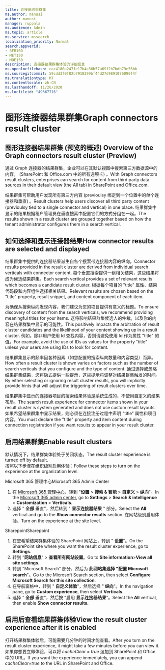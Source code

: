 ```yaml
---
title: 连接器结果群集
ms.author: manusi
author: manusi
manager: ruppala
ms.audience: Admin
ms.topic: article
ms.service: mssearch
localization_priority: Normal
search.appverid:
- BFB160
- MET150
- MOE150
description: 连接器结果群集体验的详细信息
ms.openlocfilehash: eac4180a247fe17b4e86b57a69f2b7bdb79e56bb
ms.sourcegitcommit: 59cdd3f0f82b7918399bf44d27d9891076090f4f
ms.translationtype: MT
ms.contentlocale: zh-CN
ms.lasthandoff: 11/20/2020
ms.locfileid: "49367716"
---
```

# <a name="graph-connectors-result-cluster"></a><span data-ttu-id="b1166-103">图形连接器结果群集</span><span class="sxs-lookup"><span data-stu-id="b1166-103">Graph connectors result cluster</span></span>

## <a name="overview-of-the-graph-connectors-result-cluster-preview"></a><span data-ttu-id="b1166-104">图形连接器结果群集 (预览的概述) </span><span class="sxs-lookup"><span data-stu-id="b1166-104">Overview of the Graph connectors result cluster (Preview)</span></span>  

 <span data-ttu-id="b1166-105">通过 Graph 连接器的结果群集，企业可以在其默认视图中搜索第三方数据源中的内容， (SharePoint 和 Office.com 中的所有选项卡) 。</span><span class="sxs-lookup"><span data-stu-id="b1166-105">With Graph connectors result clusters, enterprises can search for content from third party data sources in their default view (the All tab) in SharePoint and Office.com.</span></span>

<span data-ttu-id="b1166-106">结果群集可帮助用户发现所有第三方内容 (previoulsy 绑定到一个位置中的单个连接器和垂直) 。</span><span class="sxs-lookup"><span data-stu-id="b1166-106">Result clusters help users discover all third party content (previoulsy tied to a single connector and vertical) in one place.</span></span> <span data-ttu-id="b1166-107">结果群集中显示的结果根据租户管理员在垂直搜索中配置它们的方式分组在一起。</span><span class="sxs-lookup"><span data-stu-id="b1166-107">The results shown in a result cluster are grouped together based on how the tenant administrator configures them in a search vertical.</span></span>  

## <a name="how-connector-results-are-selected-and-displayed"></a><span data-ttu-id="b1166-108">如何选择和显示连接器结果</span><span class="sxs-lookup"><span data-stu-id="b1166-108">How connector results are selected and displayed</span></span>

<span data-ttu-id="b1166-109">结果群集中提供的连接器结果派生自各个搜索带连接器内容的纵向。</span><span class="sxs-lookup"><span data-stu-id="b1166-109">Connector results provided in the result cluster are derived from individual search verticals with connector content.</span></span> <span data-ttu-id="b1166-110">每个垂直搜索提供一组相关结果，这些结果将成为候选结果群集。</span><span class="sxs-lookup"><span data-stu-id="b1166-110">Each search vertical provides a set of relevant results which becomes a candidate result cluster.</span></span> <span data-ttu-id="b1166-111">根据每个项目的 "title" 属性、结果代码段和内容组件选择相关结果。</span><span class="sxs-lookup"><span data-stu-id="b1166-111">Relevant results are chosen based on the "title" property, result snippet, and content component of each item.</span></span>

<span data-ttu-id="b1166-112">为确保从搜索纵向发现内容，我们建议为您的项目提供有意义的标题。</span><span class="sxs-lookup"><span data-stu-id="b1166-112">To ensure discovery of content from the search verticals, we recommend providing meaningful titles for your items.</span></span> <span data-ttu-id="b1166-113">这将影响结果群集候选人的仲裁，以及你的内容在结果群集中显示的可能性。</span><span class="sxs-lookup"><span data-stu-id="b1166-113">This positively impacts the arbitration of result cluster candidates and the likelihood of your content showing up in a result cluster.</span></span> <span data-ttu-id="b1166-114">例如，除非用户使用 Id 查找内容，否则请避免使用 Id 作为属性 "title" 的值。</span><span class="sxs-lookup"><span data-stu-id="b1166-114">For example, avoid the use of IDs as values for the property "title" unless your users are using IDs to look for content.</span></span>

<span data-ttu-id="b1166-115">结果群集显示的频率因各种因素（如您配置的搜索纵向数量和内容类型）而异。</span><span class="sxs-lookup"><span data-stu-id="b1166-115">How often a result cluster is shown varies on factors such as the number of search verticals that you configure and the type of content.</span></span> <span data-ttu-id="b1166-116">通过选择或忽略结果群集结果，您将隐式提供一些提示，这些提示将调整对结果群集触发的时间。</span><span class="sxs-lookup"><span data-stu-id="b1166-116">By either selecting or ignoring result cluster results, you will implicitly provide hints that will adjust the triggering of result clusters over time.</span></span>

<span data-ttu-id="b1166-117">结果群集中显示的连接器项目的搜索结果体验是系统生成的，不使用自定义的结果布局。</span><span class="sxs-lookup"><span data-stu-id="b1166-117">The search result experience for connector items shown in your result cluster is system generated and does not use custom result layouts.</span></span> <span data-ttu-id="b1166-118">如果希望结果群集中显示结果，则必须在连接注册过程中声明 "title" 属性和项目内容。</span><span class="sxs-lookup"><span data-stu-id="b1166-118">You must declare the "title" property and item content during connection registration if you want results to appear in your result cluster.</span></span>

## <a name="enable-result-clusters"></a><span data-ttu-id="b1166-119">启用结果群集</span><span class="sxs-lookup"><span data-stu-id="b1166-119">Enable result clusters</span></span>
  
<span data-ttu-id="b1166-120">默认情况下，结果群集体验处于关闭状态。</span><span class="sxs-lookup"><span data-stu-id="b1166-120">The result cluster experience is turned off by default.</span></span>  
<span data-ttu-id="b1166-121">按照以下步骤在组织级别启用体验：</span><span class="sxs-lookup"><span data-stu-id="b1166-121">Follow these steps to turn on the experience at the organization level:</span></span>

<span data-ttu-id="b1166-122">Microsoft 365 管理中心</span><span class="sxs-lookup"><span data-stu-id="b1166-122">Microsoft 365 Admin Center</span></span>

1. <span data-ttu-id="b1166-123">在 [Microsoft 365 管理中心](https://admin.microsoft.com/)，转到 "**设置**  >  **搜索 & 智能**  >  **自定义**  >  **纵向**"。</span><span class="sxs-lookup"><span data-stu-id="b1166-123">In the [Microsoft 365 admin center](https://admin.microsoft.com/), go to **Settings** > **Search & intelligence** > **Customization** > **Verticals**.</span></span>  
2. <span data-ttu-id="b1166-124">选择 " **全部** 垂直"，然后转到 " **显示连接器结果** " 部分。</span><span class="sxs-lookup"><span data-stu-id="b1166-124">Select  the **All** vertical and go to the **Show connector results** section.</span></span> <span data-ttu-id="b1166-125">在网站级别启用体验。</span><span class="sxs-lookup"><span data-stu-id="b1166-125">Turn on the experience at the site level.</span></span>

<span data-ttu-id="b1166-126">Sharepoint</span><span class="sxs-lookup"><span data-stu-id="b1166-126">Sharepoint</span></span>

1. <span data-ttu-id="b1166-127">在您希望结果群集体验的 SharePoint 网站上，转到 " **设置**"。</span><span class="sxs-lookup"><span data-stu-id="b1166-127">On the SharePoint site where you want the result cluster experience, go to **Settings**.</span></span>
2. <span data-ttu-id="b1166-128">转到 "**网站信息**" > **查看所有网站设置**。</span><span class="sxs-lookup"><span data-stu-id="b1166-128">Go to **Site information**>**View all site settings**.</span></span>
3. <span data-ttu-id="b1166-129">转到 "Microsoft Search" 部分，然后为 **此网站集选择 "配置 Microsoft search**"。</span><span class="sxs-lookup"><span data-stu-id="b1166-129">Go to the Microsoft Search section, then select **Configure Microsoft Search for this site collection**.</span></span>
4. <span data-ttu-id="b1166-130">在导航窗格中，转到 " **自定义体验**"，然后选择 " **纵向**"。</span><span class="sxs-lookup"><span data-stu-id="b1166-130">In the navigation pane, go to **Custom experience**, then select **Verticals**.</span></span>
5. <span data-ttu-id="b1166-131">选择 " **全部** 垂直"，然后按 "启用 **显示连接器结果**"。</span><span class="sxs-lookup"><span data-stu-id="b1166-131">Select the **All** vertical, then enable **Show connector results**.</span></span>

## <a name="view-the-result-cluster-experience-after-it-is-enabled"></a><span data-ttu-id="b1166-132">启用后查看结果群集体验</span><span class="sxs-lookup"><span data-stu-id="b1166-132">View the result cluster experience after it is enabled</span></span>

<span data-ttu-id="b1166-133">打开结果群集体验后，可能需要几分钟的时间才能查看。</span><span class="sxs-lookup"><span data-stu-id="b1166-133">After you turn on the result cluster experience, it might take a few minutes before you can view it.</span></span> <span data-ttu-id="b1166-134">如果你想要立即体验，可以将 *cacheClear = true* 追加到 SharePoint 和 Office 中的 URL。</span><span class="sxs-lookup"><span data-stu-id="b1166-134">If you want the experience immediately, you can append *cacheClear=true* to the URL in SharePoint and Office.</span></span>

